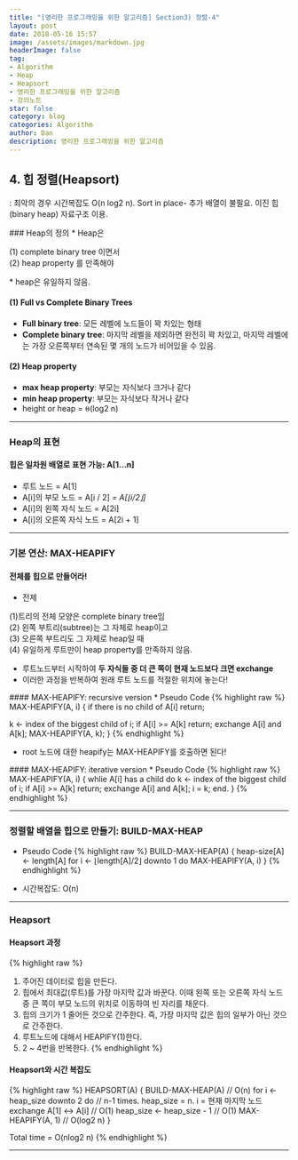 ```yaml
---
title: "[영리한 프로그래밍을 위한 알고리즘] Section3) 정렬-4"
layout: post
date: 2018-05-16 15:57
image: /assets/images/markdown.jpg
headerImage: false
tag:
- Algorithm
- Heap
- Heapsort
- 영리한 프로그래밍을 위한 알고리즘
- 강의노트
star: false
category: blog
categories: Algorithm
author: Dan
description: 영리한 프로그래밍을 위한 알고리즘
---
```


## 4. 힙 정렬(Heapsort)
: 최악의 경우 시간복잡도 O(n log2 n). Sort in place- 추가 배열이 불필요. 이진 힙(binary heap) 자료구조 이용.

<div class="breaker"></div>
### Heap의 정의
* Heap은
<p>(1) <span class="evidence-skyblue">complete binary tree</span> 이면서<br>
(2) <span class="evidence-skyblue">heap property</span> 를 만족해야</p>
* heap은 유일하지 않음.

#### (1) Full vs Complete Binary Trees
* **Full binary tree**: 모든 레벨에 노드들이 꽉 차있는 형태
* **Complete binary tree**: 마지막 레벨을 제외하면 완전히 꽉 차있고, 마지막 레벨에는 가장 오른쪽부터 연속된 몇 개의 노드가 비어있을 수 있음.

#### (2) Heap property
* **max heap property**: 부모는 자식보다 크거나 같다
* **min heap property**: 부모는 자식보다 작거나 같다
* height or heap = ⍬(log2 n)

---
### Heap의 표현

#### 힙은 일차원 배열로 표현 가능: A[1...n]
* 루트 노드 = A[1]
* A[i]의 부모 노드 = A[i / 2] *= A[⌊i/2⌋]*
* A[i]의 왼쪽 자식 노드 = A[2i]
* A[i]의 오른쪽 자식 노드 = A[2i + 1]

---
### 기본 연산: MAX-HEAPIFY

#### 전체를 힙으로 만들어라!
* 전제
<p>(1)<span class="evidence-skyblue">트리의 전체 모양은 complete binary tree임</span><br>
(2) 왼쪽 부트리(subtree)는 그 자체로 heap이고<br>
(3) 오른쪽 부트리도 그 자체로 heap일 때<br>
(4) 유일하게 루트만이 heap property를 만족하지 않음.</p>

* 루트노드부터 시작하여 <span class="evidence-skyblue">**두 자식들 중 더 큰 쪽이 현재 노드보다 크면 exchange**</span>
* 이러한 과정을 반복하여 원래 루트 노드를 적절한 위치에 놓는다!

<div class="breaker"></div>
#### MAX-HEAPIFY: recursive version
* Pseudo Code
{% highlight raw %}
MAX-HEAPIFY(A, i)
{
  if there is no child of A[i]
    return;

  k ← index of the biggest child of i;
  if A[i] >= A[k]
    return;
  exchange A[i] and A[k];
  MAX-HEAPIFY(A, k);
}
{% endhighlight %}

* root 노드에 대한 heapify는 MAX-HEAPIFY를 호출하면 된다!

<div class="breaker"></div>
#### MAX-HEAPIFY: iterative version
* Pseudo Code
{% highlight raw %}
MAX-HEAPIFY(A, i)
{
  whlie A[i] has a child do
    k ← index of the biggest child of i;
    if A[i] >= A[k]
      return;
    exchange A[i] and A[k];
    i = k;
  end.
}
{% endhighlight %}

---
### 정렬할 배열을 힙으로 만들기: BUILD-MAX-HEAP

* Pseudo Code
{% highlight raw %}
BUILD-MAX-HEAP(A)
{
  heap-size[A] ← length[A]
  for i ← ⌊length[A]/2⌋ downto 1
    do MAX-HEAPIFY(A, i)
}
{% endhighlight %}

* 시간복잡도: O(n)

---
### Heapsort

#### Heapsort 과정
{% highlight raw %}
1) 주어진 데이터로 힙을 만든다.
2) 힙에서 최대값(루트)를 가장 마지막 값과 바꾼다. 이때 왼쪽 또는 오른쪽 자식 노드 중 큰 쪽이 부모 노드의 위치로 이동하여 빈 자리를 채운다.
3) 힙의 크기가 1 줄어든 것으로 간주한다. 즉, 가장 마지막 값은 힙의 일부가 아닌 것으로 간주한다.
4) 루트노드에 대해서 HEAPIFY(1)한다.
5) 2 ~ 4번을 반복한다.
{% endhighlight %}

#### Heapsort와 시간 복잡도
{% highlight raw %}
HEAPSORT(A)
{
  BUILD-MAX-HEAP(A)                   // O(n)
  for i ← heap_size downto 2 do // n-1 times. heap_size = n. i = 현재 마지막 노드
    exchange A[1] ↔️ A[i]               // O(1)
    heap_size ← heap_size - 1     // O(1)
    MAX-HEAPIFY(A, 1)                 // O(log2 n)
}

Total time = O(nlog2 n)
{% endhighlight %}

---
